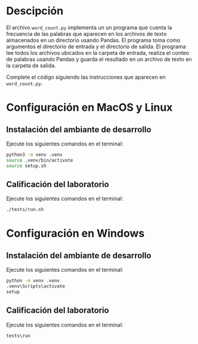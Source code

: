 # Descipción

El archivo `word_count.py` implementa un un programa que cuenta la frecuencia 
de las palabras que aparecen en los archivos de texto almacenados en un 
directorio usando Pandas. El programa toma como argumentos el directorio de 
entrada y el directorio de salida. El programa lee todos los archivos ubicados 
en la carpeta de entrada, realiza el conteo de palabras usando Pandas y guarda 
el resultado en un archivo de texto en la carpeta de salida.

Complete el código siguiendo las instrucciones que aparecen en `word_count.py`.

# Configuración en MacOS y Linux

## Instalación del ambiante de desarrollo

Ejecute los siguientes comandos en el terminal:

```bash
python3 -m venv .venv
source .venv/bin/activate
source setup.sh
```

## Calificación del laboratorio

Ejecute los siguientes comandos en el terminal:

```bash
./tests/run.sh
```

# Configuración en Windows

## Instalación del ambiante de desarrollo

Ejecute los siguientes comandos en el terminal:

```bash
python -m venv .venv
.venv\Scripts\activate
setup
```

## Calificación del laboratorio

Ejecute los siguientes comandos en el terminal:

```bash
tests\run
```
